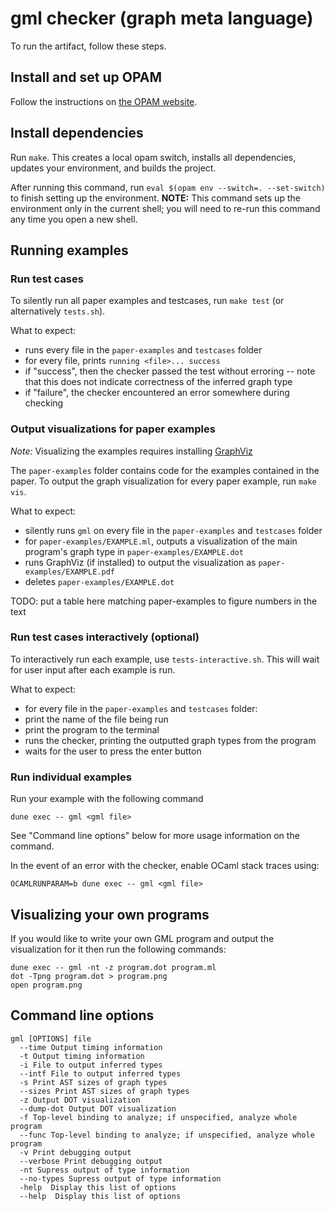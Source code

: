 # gml checker (graph meta language)

To run the artifact, follow these steps.

## Install and set up OPAM

Follow the instructions on [the OPAM website][opam].

## Install dependencies

Run `make`.  This creates a local opam switch, installs all
dependencies, updates your environment, and builds the project.

After running this command, run `eval $(opam env --switch=. --set-switch)` to
finish setting up the environment.
**NOTE:** This command sets up the environment only in the current shell;
you will need to re-run this command any time you open a new shell.

## Running examples

### Run test cases

To silently run all paper examples and testcases, run `make test`
(or alternatively `tests.sh`).

What to expect:
 - runs every file in the `paper-examples` and `testcases` folder
 - for every file, prints `running <file>... success`
 - if "success", then the checker passed the test without erroring -- note that this does not indicate correctness of the inferred graph type
 - if "failure", the checker encountered an error somewhere during checking

### Output visualizations for paper examples

*Note:* Visualizing the examples requires installing [GraphViz][graphviz]

The `paper-examples` folder contains code for the examples contained in the
paper. To output the graph visualization for every paper example,
run `make vis`.

What to expect:
 - silently runs `gml` on every file in the `paper-examples` and `testcases` folder
 - for `paper-examples/EXAMPLE.ml`, outputs a visualization of the main program's
   graph type in `paper-examples/EXAMPLE.dot`
 - runs GraphViz (if installed) to output the visualization as
   `paper-examples/EXAMPLE.pdf`
 - deletes `paper-examples/EXAMPLE.dot`

TODO: put a table here matching paper-examples to figure numbers in the text

### Run test cases interactively (optional)

To interactively run each example, use `tests-interactive.sh`.
This will wait for user input after each example is run.

What to expect:
 - for every file in the `paper-examples` and `testcases` folder:
 - print the name of the file being run
 - print the program to the terminal
 - runs the checker, printing the outputted graph types from the program
 - waits for the user to press the enter button

### Run individual examples

Run your example with the following command
```
dune exec -- gml <gml file>
```

See "Command line options" below for more usage information on the command.

In the event of an error with the checker, enable OCaml stack traces using:
```
OCAMLRUNPARAM=b dune exec -- gml <gml file>
```

## Visualizing your own programs

If you would like to write your own GML program and output the visualization for it then run the following commands:
```
dune exec -- gml -nt -z program.dot program.ml
dot -Tpng program.dot > program.png
open program.png
```

## Command line options

```
gml [OPTIONS] file
  --time Output timing information
  -t Output timing information
  -i File to output inferred types
  --intf File to output inferred types
  -s Print AST sizes of graph types
  --sizes Print AST sizes of graph types
  -z Output DOT visualization
  --dump-dot Output DOT visualization
  -f Top-level binding to analyze; if unspecified, analyze whole program
  --func Top-level binding to analyze; if unspecified, analyze whole program
  -v Print debugging output
  --verbose Print debugging output
  -nt Supress output of type information
  --no-types Supress output of type information
  -help  Display this list of options
  --help  Display this list of options
```

  [opam]: https://opam.ocaml.org/doc/install.html
  [graphviz]: https://graphviz.org/